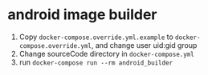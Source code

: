 # android image builder

1. Copy `docker-compose.override.yml.example` to `docker-compose.override.yml`, and change user uid:gid group
2. Change sourceCode directory in `docker-compose.yml`
3. run `docker-compose run --rm android_builder`

